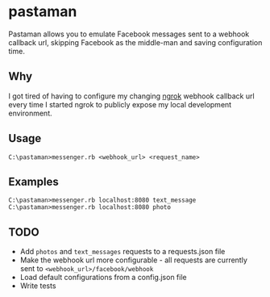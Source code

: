 # pastaman
Pastaman allows you to emulate Facebook messages sent to a webhook callback url, skipping Facebook as the middle-man and saving configuration time.

## Why
I got tired of having to configure my changing [ngrok](https://github.com/inconshreveable/ngrok) webhook callback url every time I started ngrok to publicly expose my local development environment.

## Usage
`C:\pastaman>messenger.rb <webhook_url> <request_name>`

## Examples
```
C:\pastaman>messenger.rb localhost:8080 text_message
C:\pastaman>messenger.rb localhost:8080 photo
```

## TODO
- Add `photos` and `text_messages` requests to a requests.json file
- Make the webhook url more configurable - all requests are currently sent to `<webhook_url>/facebook/webhook`
- Load default configurations from a config.json file
- Write tests
